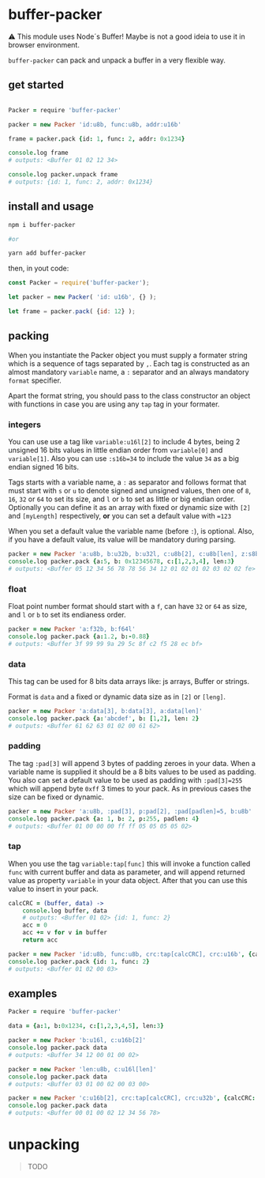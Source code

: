 # buffer-packer

:warning: This module uses Node´s Buffer! Maybe is not a good ideia to use it in browser environment.

`buffer-packer` can pack and unpack a buffer in a very flexible way.

## get started

```coffee

Packer = require 'buffer-packer'

packer = new Packer 'id:u8b, func:u8b, addr:u16b'

frame = packer.pack {id: 1, func: 2, addr: 0x1234}

console.log frame
# outputs: <Buffer 01 02 12 34> 

console.log packer.unpack frame
# outputs: {id: 1, func: 2, addr: 0x1234}

```

## install and usage

```bash
npm i buffer-packer

#or

yarn add buffer-packer
```

then, in yout code:

```js
const Packer = require('buffer-packer');

let packer = new Packer( 'id: u16b', {} );

let frame = packer.pack( {id: 12} );
```

## packing

When you instantiate the Packer object you must supply a formater string which is a sequence of tags separated by `,`. Each tag is constructed as an almost mandatory `variable` name, a `:` separator and an always mandatory `format` specifier.

Apart the format string, you should pass to the class constructor an object with functions in case you are using any `tap` tag in your formater.

### integers

You can use use a tag like `variable:u16l[2]` to include 4 bytes, being 2 unsigned 16 bits values in little endian order from `variable[0]` and `variable[1]`. Also you can use `:s16b=34` to include the value `34` as a big endian signed 16 bits.

Tags starts with a variable name, a `:` as separator and follows format that must start with `s` or `u` to denote signed and unsigned values, then one of `8`, `16`, `32` or `64` to set its size, and `l` or `b` to set as little or big endian order. Optionally you can define it as an array with fixed or dynamic size with `[2]` and `[myLength]` respectively, **or** you can set a default value with `=123`

When you set a default value the variable name (before `:`), is optional. Also, if you have a default value, its value will be mandatory during parsing.

```coffee
packer = new Packer 'a:u8b, b:u32b, b:u32l, c:u8b[2], c:u8b[len], z:s8b=2, :s8b=2, :s8b=-2'
console.log packer.pack {a:5, b: 0x12345678, c:[1,2,3,4], len:3}
# outputs: <Buffer 05 12 34 56 78 78 56 34 12 01 02 01 02 03 02 02 fe>
```

### float

Float point number format should start with a `f`, can have `32` or `64` as size, and `l` or `b` to set its endianess order.

```coffee
packer = new Packer 'a:f32b, b:f64l'
console.log packer.pack {a:1.2, b:-0.88}
# outputs: <Buffer 3f 99 99 9a 29 5c 8f c2 f5 28 ec bf>
```

### data

This tag can be used for 8 bits data arrays like: js arrays, Buffer or strings.

Format is `data` and a fixed or dynamic data size as in `[2]` or `[leng]`.

```coffee
packer = new Packer 'a:data[3], b:data[3], a:data[len]'
console.log packer.pack {a:'abcdef', b: [1,2], len: 2}
# outputs: <Buffer 61 62 63 01 02 00 61 62>
```

### padding

The tag `:pad[3]` will append 3 bytes of padding zeroes in your data. When a variable name is supplied it should be a 8 bits values to be used as padding. You also can set a default value to be used as padding with `:pad[3]=255` which will append byte `0xff` 3 times to your pack. As in previous cases the size can be fixed or dynamic.

```coffee
packer = new Packer 'a:u8b, :pad[3], p:pad[2], :pad[padlen]=5, b:u8b'
console.log packer.pack {a: 1, b: 2, p:255, padlen: 4}
# outputs: <Buffer 01 00 00 00 ff ff 05 05 05 05 02>
```

### tap

When you use the tag `variable:tap[func]` this will invoke a function called `func` with current buffer and data as parameter, and will append returned value as property `variable` in your data object. After that you can use this value to insert in your pack.

```coffee
calcCRC = (buffer, data) ->
    console.log buffer, data
    # outputs: <Buffer 01 02> {id: 1, func: 2}
    acc = 0
    acc += v for v in buffer
    return acc

packer = new Packer 'id:u8b, func:u8b, crc:tap[calcCRC], crc:u16b', {calcCRC}
console.log packer.pack {id: 1, func: 2}
# outputs: <Buffer 01 02 00 03>
```

## examples

```coffee
Packer = require 'buffer-packer'

data = {a:1, b:0x1234, c:[1,2,3,4,5], len:3}

packer = new Packer 'b:u16l, c:u16b[2]'
console.log packer.pack data
# outputs: <Buffer 34 12 00 01 00 02>

packer = new Packer 'len:u8b, c:u16l[len]'
console.log packer.pack data
# outputs: <Buffer 03 01 00 02 00 03 00>

packer = new Packer 'c:u16b[2], crc:tap[calcCRC], crc:u32b', {calcCRC: (buf) => return 0x12345678}
console.log packer.pack data
# outputs: <Buffer 00 01 00 02 12 34 56 78>
```

# unpacking

> TODO    
